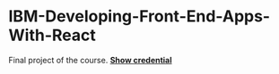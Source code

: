 # IBM-Developing-Front-End-Apps-With-React
Final project of the course.
<a href="https://www.coursera.org/account/accomplishments/certificate/D58P4FW2JMTR" ><strong>Show credential </strong></a>

